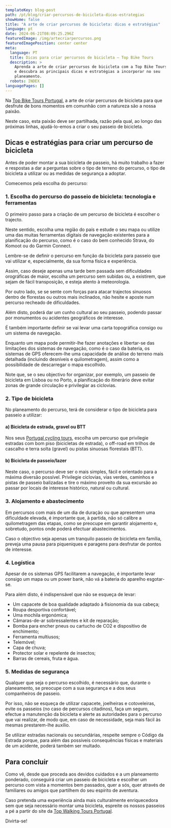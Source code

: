 ```yaml
---
templateKey: blog-post
path: /pt/blog/criar-percursos-de-bicicleta-dicas-estrategias
showHome: false
title: "A arte de criar percursos de bicicleta: dicas e estratégias"
language: pt
date: 2024-06-21T08:09:25.296Z
featuredImage: /img/artecriarpercursos.png
featuredImagePosition: center center
meta:
  language: PT
  title: Dicas para criar percursos de bicicleta – Top Bike Tours
  description: >
    Aprenda a arte de criar percursos de bicicleta com a Top Bike Tours Portugal
    e descubra as principais dicas e estratégias a incorporar no seu
    planeamento.
  robots: INDEX
languagePages: []
---
```

Na [Top Bike Tours Portugal](https://topbiketoursportugal.com/pt/), a arte de criar percursos de bicicleta para que desfrute de bons momentos em comunhão com a natureza são a nossa paixão.

Neste caso, esta paixão deve ser partilhada, razão pela qual, ao longo das próximas linhas, ajudá-lo-emos a criar o seu passeio de bicicleta.

## Dicas e estratégias para criar um percurso de bicicleta

Antes de poder montar a sua bicicleta de passeio, há muito trabalho a fazer e respostas a dar a perguntas sobre o tipo de terreno do percurso, o tipo de bicicleta a utilizar ou as medidas de segurança a adoptar.

Comecemos pela escolha do percurso:

### 1. Escolha do percurso do passeio de bicicleta: tecnologia e ferramentas

O primeiro passo para a criação de um percurso de bicicleta é escolher o trajecto.

Neste sentido, escolha uma região do país e estude o seu mapa ou utilize uma das muitas ferramentas digitais de navegação existentes para a planificação do percurso, como é o caso do bem conhecido Strava, do Komoot ou do Garmin Connect.

Lembre-se de definir o percurso em função da bicicleta para passeio que vai utilizar e, especialmente, da sua forma física e experiência.

Assim, caso deseje apenas uma tarde bem passada sem dificuldades orográficas de maior, escolha um percurso sem subidas ou, a existirem, que sejam de fácil transposição, e esteja atento à meteorologia.

Por outro lado, se se sente com forças para atacar trajectos sinuosos dentro de florestas ou outros mais inclinados, não hesite e aposte num percurso recheado de dificuldades.

Além disto, poderá dar um cunho cultural ao seu passeio, podendo passar por monumentos ou acidentes geográficos de interesse.

É também importante definir se vai levar uma carta topográfica consigo ou um sistema de navegação.

Enquanto um mapa pode permitir-lhe fazer anotações e libertar-se das limitações dos sistemas de navegação, como é o caso da bateria, os sistemas de GPS oferecem-lhe uma capacidade de análise do terreno mais detalhada (incluindo desníveis e quilometragem), assim como a possibilidade de descarregar o mapa escolhido.

Note que, se o seu objectivo for organizar, por exemplo, um passeio de bicicleta em Lisboa ou no Porto, a planificação do itinerário deve evitar zonas de grande circulação e privilegiar as ciclovias.

### 2. Tipo de bicicleta

No planeamento do percurso, terá de considerar o tipo de bicicleta para passeio a utilizar:

#### a) Bicicleta de estrada, gravel ou BTT

Nos seus [Portugal cycling tours](https://topbiketoursportugal.com/pt/), escolha um percurso que privilegie estradas com bom piso (bicicletas de estrada), o off-road em trilhos de cascalho e terra solta (gravel) ou pistas sinuosas florestais (BTT).

#### b) Bicicleta de passeio/lazer

Neste caso, o percurso deve ser o mais simples, fácil e orientado para a máxima diversão possível. Privilegie ciclovias, vias verdes, caminhos e pistas de passeio balizadas e tire o máximo proveito da sua excursão ao passar por locais de interesse histórico, natural ou cultural.

### 3. Alojamento e abastecimento

Em percursos com mais de um dia de duração ou que apresentem uma dificuldade elevada, é importante que, à partida, não só calibre a quilometragem das etapas, como se preocupe em garantir alojamento e, sobretudo, pontos onde poderá efectuar abastecimentos.

Caso o objectivo seja apenas um tranquilo passeio de bicicleta em família, preveja uma pausa para piqueniques e paragens para desfrutar de pontos de interesse.

### 4. Logística

Apesar de os sistemas GPS facilitarem a navegação, é importante levar consigo um mapa ou um power bank, não vá a bateria do aparelho esgotar-se.

Para além disto, é indispensável que não se esqueça de levar:

* Um capacete de boa qualidade adaptado à fisionomia da sua cabeça;
* Roupa desportiva confortável;
* Uma mochila ergonómica;
* Câmaras-de-ar sobressalentes e kit de reparação;
* Bomba para encher pneus ou cartucho de CO2 e dispositivo de enchimento;
* Ferramenta multiusos;
* Telemóvel;
* Capa de chuva;
* Protector solar e repelente de insectos;
* Barras de cereais, fruta e água.

### 5. Medidas de segurança

Qualquer que seja o percurso escolhido, é necessário que, durante o planeamento, se preocupe com a sua segurança e a dos seus companheiros de passeio.

Por isso, não se esqueça de utilizar capacete, joelheiras e cotoveleiras, evite os passeios (no caso de percursos citadinos), faça um seguro, efectue a manutenção da bicicleta e alerte as autoridades para o percurso que vai realizar, de modo que, em caso de necessidade, seja mais fácil às mesmas prestarem-lhe auxílio.

Se utilizar estradas nacionais ou secundárias, respeite sempre o Código da Estrada porque, para além das possíveis consequências físicas e materiais de um acidente, poderá também ser multado.

## Para concluir

Como vê, desde que proceda aos devidos cuidados e a um planeamento ponderado, conseguirá criar um passeio de bicicleta e escolher um percurso com vista a momentos bem passados, quer a sós, quer através de familiares ou amigos que partilhem do seu espírito de aventura.

Caso pretenda uma experiência ainda mais culturalmente enriquecedora sem que seja necessário montar uma bicicleta, espreite os nossos passeios a pé a partir do site da [Top Walking Tours Portugal](https://topwalkingtoursportugal.com/pt/).

Divirta-se!